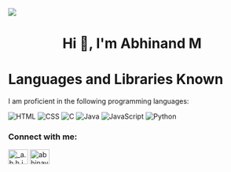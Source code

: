 

<!--
**Abhix03x/abhix03x** is a ✨ _special_ ✨ repository because its `README.md` (this file) appears on your GitHub profile.

Here are some ideas to get you started:

- 🔭 I’m currently working on ...
- 🌱 I’m currently learning ...
- 👯 I’m looking to collaborate on ...
- 🤔 I’m looking for help with ...
- 💬 Ask me about ...
- 📫 How to reach me: ...
- 😄 Pronouns: ...
- ⚡ Fun fact: ...
-->

<div>
  <a href="https://www.codewars.com/users/Abhix03x"><img src='https://www.codewars.com/users/Abhix03x/badges/large'></a>
</div>
<h1 align="center">Hi 👋, I'm Abhinand M</h1>



# Languages and Libraries Known

I am proficient in the following programming languages:

 ![HTML](https://img.icons8.com/color/48/000000/html-5.png) 
 ![CSS](https://img.icons8.com/color/48/000000/css3.png) 
 ![C](https://img.icons8.com/color/48/000000/c-programming.png) 
 ![Java](https://img.icons8.com/color/48/000000/java-coffee-cup-logo.png) 
 ![JavaScript](https://img.icons8.com/color/48/000000/javascript.png) 
 ![Python](https://img.icons8.com/color/48/000000/python.png) 



<h3>Connect with me:</h3>
<p>
<a href="https://www.instagram.com/_a.b.h.i_x" target="blank" rel="norefferer"><img src="https://raw.githubusercontent.com/rahuldkjain/github-profile-readme-generator/master/src/images/icons/Social/instagram.svg" alt="_a.b.h.i_x" height="30" width="40" /></a>
<a href="https://www.linkedin.com/in/abhinand-m-" target="blank" rel="norefferer"><img src="https://raw.githubusercontent.com/rahuldkjain/github-profile-readme-generator/master/src/images/icons/Social/linked-in-alt.svg" alt="abhinav u" height="30" width="40" /></a></p>


